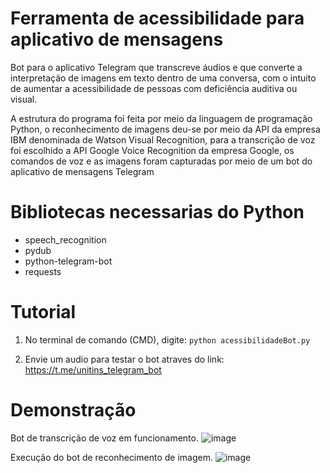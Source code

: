 # Ferramenta de acessibilidade para aplicativo de mensagens

Bot para o aplicativo Telegram que transcreve áudios e que converte a interpretação de imagens em texto dentro de uma conversa, com o intuito de aumentar a acessibilidade de pessoas com deficiência auditiva ou visual.

A estrutura do programa foi feita por meio da linguagem de programação Python, o reconhecimento de imagens deu-se por meio da API da empresa IBM denominada de Watson Visual Recognition, para a transcrição de voz foi escolhido a API Google Voice Recognition da empresa Google, os comandos de voz e as imagens foram capturadas por meio de um bot do aplicativo de mensagens Telegram

# Bibliotecas necessarias do Python

- speech_recognition 
- pydub 
- python-telegram-bot
- requests

# Tutorial 

1) No terminal de comando (CMD), digite: `python acessibilidadeBot.py`

2) Envie um audio para testar o bot atraves do link: https://t.me/unitins_telegram_bot

# Demonstração

Bot de transcrição de voz em funcionamento.
![image](https://user-images.githubusercontent.com/48680041/141605508-5b7a7023-ece1-4e3b-b899-51992f643cab.png)

Execução do bot de reconhecimento de imagem.
![image](https://user-images.githubusercontent.com/48680041/141605544-29c6cb62-bbb0-47dd-9d70-43352077fb22.png)
